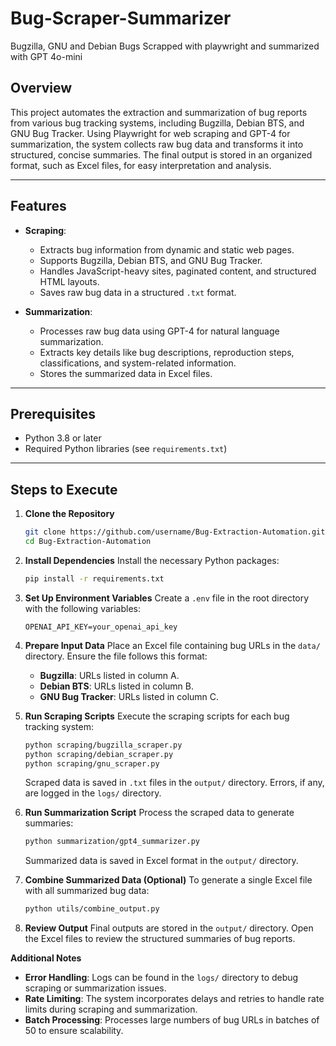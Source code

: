 # Bug-Scraper-Summarizer
Bugzilla, GNU and Debian Bugs Scrapped with playwright and summarized with GPT 4o-mini


## Overview
This project automates the extraction and summarization of bug reports from various bug tracking systems, including Bugzilla, Debian BTS, and GNU Bug Tracker. Using Playwright for web scraping and GPT-4 for summarization, the system collects raw bug data and transforms it into structured, concise summaries. The final output is stored in an organized format, such as Excel files, for easy interpretation and analysis.

---

## **Features**
- **Scraping**: 
  - Extracts bug information from dynamic and static web pages.
  - Supports Bugzilla, Debian BTS, and GNU Bug Tracker.
  - Handles JavaScript-heavy sites, paginated content, and structured HTML layouts.
  - Saves raw bug data in a structured `.txt` format.

- **Summarization**:
  - Processes raw bug data using GPT-4 for natural language summarization.
  - Extracts key details like bug descriptions, reproduction steps, classifications, and system-related information.
  - Stores the summarized data in Excel files.

---

## **Prerequisites**
- Python 3.8 or later
- Required Python libraries (see `requirements.txt`)

---

## **Steps to Execute**

1. **Clone the Repository**
    ```bash
    git clone https://github.com/username/Bug-Extraction-Automation.git
    cd Bug-Extraction-Automation
    ```

2. **Install Dependencies**
    Install the necessary Python packages:
    ```bash
    pip install -r requirements.txt
    ```

3. **Set Up Environment Variables**
    Create a `.env` file in the root directory with the following variables:
    ```env
    OPENAI_API_KEY=your_openai_api_key
    ```

4. **Prepare Input Data**
    Place an Excel file containing bug URLs in the `data/` directory.
    Ensure the file follows this format:
    - **Bugzilla**: URLs listed in column A.
    - **Debian BTS**: URLs listed in column B.
    - **GNU Bug Tracker**: URLs listed in column C.

5. **Run Scraping Scripts**
    Execute the scraping scripts for each bug tracking system:
    ```bash
    python scraping/bugzilla_scraper.py
    python scraping/debian_scraper.py
    python scraping/gnu_scraper.py
    ```
    Scraped data is saved in `.txt` files in the `output/` directory.
    Errors, if any, are logged in the `logs/` directory.

6. **Run Summarization Script**
    Process the scraped data to generate summaries:
    ```bash
    python summarization/gpt4_summarizer.py
    ```
    Summarized data is saved in Excel format in the `output/` directory.

7. **Combine Summarized Data (Optional)**
    To generate a single Excel file with all summarized bug data:
    ```bash
    python utils/combine_output.py
    ```

8. **Review Output**
    Final outputs are stored in the `output/` directory.
    Open the Excel files to review the structured summaries of bug reports.

**Additional Notes**

- **Error Handling**: Logs can be found in the `logs/` directory to debug scraping or summarization issues.
- **Rate Limiting**: The system incorporates delays and retries to handle rate limits during scraping and summarization.
- **Batch Processing**: Processes large numbers of bug URLs in batches of 50 to ensure scalability.




